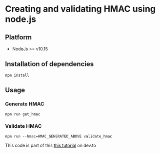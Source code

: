 # Creating and validating HMAC using node.js

## Platform
- NodeJs >= v10.15

## Installation of dependencies

```
npm install
```

## Usage

### Generate HMAC
```
npm run get_hmac
```

### Validate HMAC
```
npm run --hmac=HMAC_GENERATED_ABOVE validate_hmac
```

This code is part of this [this tutorial](https://dev.to/glaubermagal/ensuring-integrity-authenticity-and-non-repudiation-in-data-transmission-using-node-js-2bha) on dev.to
